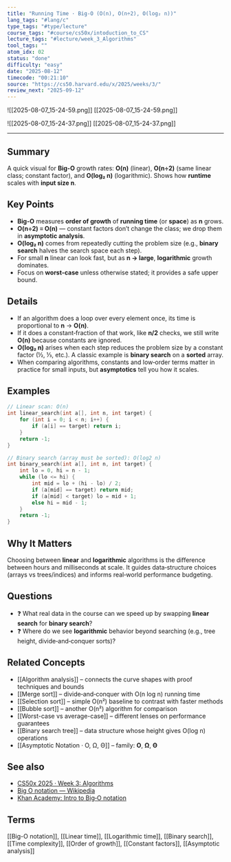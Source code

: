 ```yaml
---
title: "Running Time · Big‑O (O(n), O(n÷2), O(log₂ n))"
lang_tags: "#lang/c"
type_tags: "#type/lecture"
course_tags: "#course/cs50x/intoduction_to_CS"
lecture_tags: "#lecture/week_3_Algorithms"
tool_tags: ""
atom_idx: 02
status: "done"
difficulty: "easy"
date: "2025-08-12"
timecode: "00:21:10"
source: "https://cs50.harvard.edu/x/2025/weeks/3/"
review_next: "2025-09-12"
---
```


![[2025-08-07_15-24-59.png]]
[[2025-08-07_15-24-59.png]]

![[2025-08-07_15-24-37.png]]
[[2025-08-07_15-24-37.png]]

---

## Summary
A quick visual for **Big-O** growth rates: **O(n)** (linear), **O(n÷2)** (same linear class; constant factor), and **O(log₂ n)** (logarithmic). Shows how **runtime** scales with **input size n**.

## Key Points
- **Big-O** measures **order of growth** of **running time** (or **space**) as **n** grows.
- **O(n÷2) ≡ O(n)** — constant factors don’t change the class; we drop them in **asymptotic analysis**.
- **O(log₂ n)** comes from repeatedly cutting the problem size (e.g., **binary search** halves the search space each step).
- For small **n** linear can look fast, but as **n → large**, **logarithmic** growth dominates.
- Focus on **worst‑case** unless otherwise stated; it provides a safe upper bound.

## Details
- If an algorithm does a loop over every element once, its time is proportional to **n** → **O(n)**.
- If it does a constant‑fraction of that work, like **n/2** checks, we still write **O(n)** because constants are ignored.
- **O(log₂ n)** arises when each step reduces the problem size by a constant factor (½, ⅓, etc.). A classic example is **binary search** on a **sorted** array.
- When comparing algorithms, constants and low‑order terms matter in practice for small inputs, but **asymptotics** tell you how it scales.

## Examples
```c
// Linear scan: O(n)
int linear_search(int a[], int n, int target) {
    for (int i = 0; i < n; i++) {
        if (a[i] == target) return i;
    }
    return -1;
}
```

```c
// Binary search (array must be sorted): O(log2 n)
int binary_search(int a[], int n, int target) {
    int lo = 0, hi = n - 1;
    while (lo <= hi) {
        int mid = lo + (hi - lo) / 2;
        if (a[mid] == target) return mid;
        if (a[mid] < target) lo = mid + 1;
        else hi = mid - 1;
    }
    return -1;
}
```

## **Why It Matters**
Choosing between **linear** and **logarithmic** algorithms is the difference between hours and milliseconds at scale. It guides data‑structure choices (arrays vs trees/indices) and informs real‑world performance budgeting.

## Questions
- ❓ What real data in the course can we speed up by swapping **linear search** for **binary search**?
- ❓ Where do we see **logarithmic** behavior beyond searching (e.g., tree height, divide‑and‑conquer sorts)?

## Related Concepts
- [[Algorithm analysis]] – connects the curve shapes with proof techniques and bounds
- [[Merge sort]] – divide‑and‑conquer with O(n log n) running time
- [[Selection sort]] – simple O(n²) baseline to contrast with faster methods
- [[Bubble sort]] – another O(n²) algorithm for comparison
- [[Worst-case vs average-case]] – different lenses on performance guarantees
- [[Binary search tree]] – data structure whose height gives O(log n) operations
-  [[Asymptotic Notation · O, Ω, Θ]] – family: **O**, **Ω**, **Θ**

## See also
- [CS50x 2025 · Week 3: Algorithms](https://cs50.harvard.edu/x/2025/weeks/3/)
- [Big O notation — Wikipedia](https://en.wikipedia.org/wiki/Big_O_notation)
- [Khan Academy: Intro to Big‑O notation](https://www.khanacademy.org/computing/computer-science/algorithms/asymptotic-notation/a/big-o-notation)

## Terms
[[Big-O notation]], [[Linear time]], [[Logarithmic time]], [[Binary search]], [[Time complexity]], [[Order of growth]], [[Constant factors]], [[Asymptotic analysis]]
